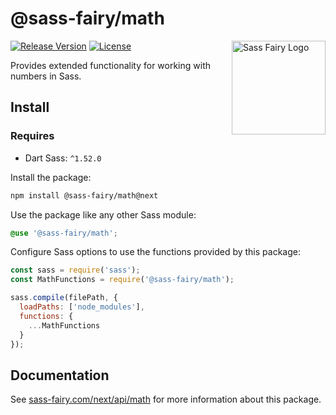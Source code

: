 # @sass-fairy/math

<a href="https://sass-fairy.com/"><img src="https://sass-fairy.com/img/logo.svg" alt="Sass Fairy Logo" width="150" align="right" /></a>

[![Release Version](https://img.shields.io/npm/v/@sass-fairy/math/next.svg)](https://www.npmjs.com/package/@sass-fairy/math/v/next)
[![License](https://img.shields.io/badge/License-MIT-blue.svg)](https://opensource.org/licenses/MIT)

Provides extended functionality for working with numbers in Sass.

## Install

### Requires

* Dart Sass: `^1.52.0`

Install the package:

```bash
npm install @sass-fairy/math@next
```

Use the package like any other Sass module:

```scss
@use '@sass-fairy/math';
```

Configure Sass options to use the functions provided by this package:

```js
const sass = require('sass');
const MathFunctions = require('@sass-fairy/math');

sass.compile(filePath, {
  loadPaths: ['node_modules'],
  functions: {
    ...MathFunctions
  }
});
```

## Documentation

See [sass-fairy.com/next/api/math](http://sass-fairy.com/next/api/math) for more information about this package.
